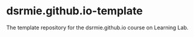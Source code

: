 # dsrmie.github.io-template
The template repository for the dsrmie.github.io course on Learning Lab.
